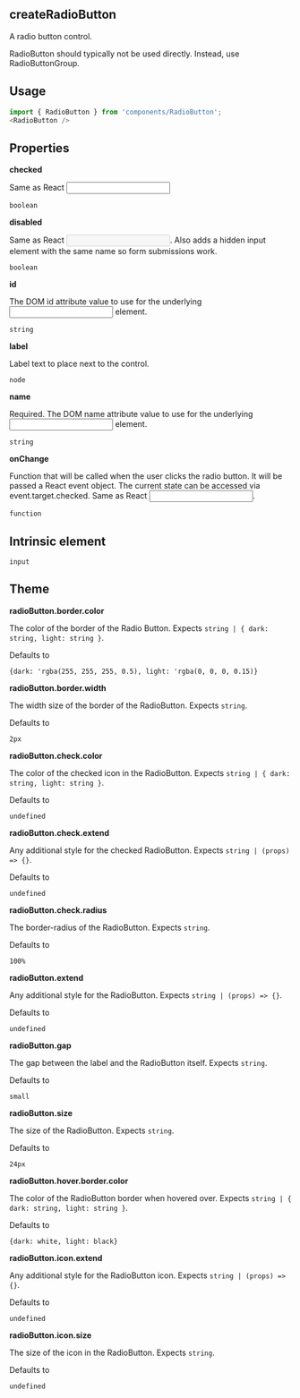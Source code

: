 <!-- ! This is a generated file. To make changes, edit <Component>.doc.js ! -->
## createRadioButton
A radio button control.

RadioButton should typically not be used directly.
      Instead, use RadioButtonGroup.

## Usage

```javascript
import { RadioButton } from 'components/RadioButton';
<RadioButton />
```

## Properties

**checked**

Same as React <input checked={} />

```
boolean
```

**disabled**

Same as React <input disabled={} />. Also adds a hidden input element
with the same name so form submissions work.

```
boolean
```

**id**

The DOM id attribute value to use for the underlying <input/> element.

```
string
```

**label**

Label text to place next to the control.

```
node
```

**name**

Required. The DOM name attribute value to use for the underlying <input/> element.

```
string
```

**onChange**

Function that will be called when the user clicks the radio button. It
      will be passed a React event object. The current state can be accessed
      via event.target.checked. Same as React <input onChange={} />.

```
function
```

## Intrinsic element

```
input
```
## Theme

**radioButton.border.color**

The color of the border of the Radio Button. Expects `string | { dark: string, light: string }`.

Defaults to

```
{dark: 'rgba(255, 255, 255, 0.5), light: 'rgba(0, 0, 0, 0.15)}
```

**radioButton.border.width**

The width size of the border of the RadioButton. Expects `string`.

Defaults to

```
2px
```

**radioButton.check.color**

The color of the checked icon in the RadioButton. Expects `string | { dark: string, light: string }`.

Defaults to

```
undefined
```

**radioButton.check.extend**

Any additional style for the checked RadioButton. Expects `string | (props) => {}`.

Defaults to

```
undefined
```

**radioButton.check.radius**

The border-radius of the RadioButton. Expects `string`.

Defaults to

```
100%
```

**radioButton.extend**

Any additional style for the RadioButton. Expects `string | (props) => {}`.

Defaults to

```
undefined
```

**radioButton.gap**

The gap between the label and the RadioButton itself. Expects `string`.

Defaults to

```
small
```

**radioButton.size**

The size of the RadioButton. Expects `string`.

Defaults to

```
24px
```

**radioButton.hover.border.color**

The color of the RadioButton border when hovered over. Expects `string | { dark: string, light: string }`.

Defaults to

```
{dark: white, light: black}
```

**radioButton.icon.extend**

Any additional style for the RadioButton icon. Expects `string | (props) => {}`.

Defaults to

```
undefined
```

**radioButton.icon.size**

The size of the icon in the RadioButton. Expects `string`.

Defaults to

```
undefined
```
